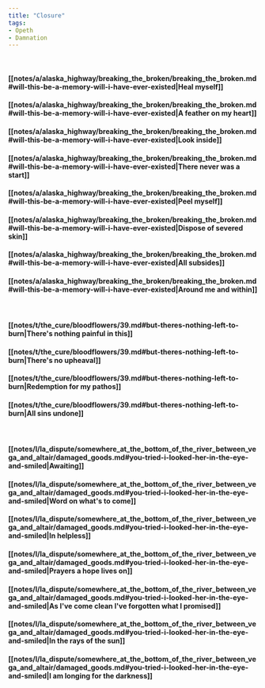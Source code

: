 ```yaml
---
title: "Closure"
tags:
- Opeth
- Damnation
---
```

&nbsp;
#### [[notes/a/alaska_highway/breaking_the_broken/breaking_the_broken.md#will-this-be-a-memory-will-i-have-ever-existed|Heal myself]]
#### [[notes/a/alaska_highway/breaking_the_broken/breaking_the_broken.md#will-this-be-a-memory-will-i-have-ever-existed|A feather on my heart]]
#### [[notes/a/alaska_highway/breaking_the_broken/breaking_the_broken.md#will-this-be-a-memory-will-i-have-ever-existed|Look inside]]
#### [[notes/a/alaska_highway/breaking_the_broken/breaking_the_broken.md#will-this-be-a-memory-will-i-have-ever-existed|There never was a start]]
#### [[notes/a/alaska_highway/breaking_the_broken/breaking_the_broken.md#will-this-be-a-memory-will-i-have-ever-existed|Peel myself]]
#### [[notes/a/alaska_highway/breaking_the_broken/breaking_the_broken.md#will-this-be-a-memory-will-i-have-ever-existed|Dispose of severed skin]]
#### [[notes/a/alaska_highway/breaking_the_broken/breaking_the_broken.md#will-this-be-a-memory-will-i-have-ever-existed|All subsides]]
#### [[notes/a/alaska_highway/breaking_the_broken/breaking_the_broken.md#will-this-be-a-memory-will-i-have-ever-existed|Around me and within]]
&nbsp;
#### [[notes/t/the_cure/bloodflowers/39.md#but-theres-nothing-left-to-burn|There's nothing painful in this]]
#### [[notes/t/the_cure/bloodflowers/39.md#but-theres-nothing-left-to-burn|There's no upheaval]]
#### [[notes/t/the_cure/bloodflowers/39.md#but-theres-nothing-left-to-burn|Redemption for my pathos]]
#### [[notes/t/the_cure/bloodflowers/39.md#but-theres-nothing-left-to-burn|All sins undone]]
&nbsp;
#### [[notes/l/la_dispute/somewhere_at_the_bottom_of_the_river_between_vega_and_altair/damaged_goods.md#you-tried-i-looked-her-in-the-eye-and-smiled|Awaiting]]
#### [[notes/l/la_dispute/somewhere_at_the_bottom_of_the_river_between_vega_and_altair/damaged_goods.md#you-tried-i-looked-her-in-the-eye-and-smiled|Word on what's to come]]
#### [[notes/l/la_dispute/somewhere_at_the_bottom_of_the_river_between_vega_and_altair/damaged_goods.md#you-tried-i-looked-her-in-the-eye-and-smiled|In helpless]]
#### [[notes/l/la_dispute/somewhere_at_the_bottom_of_the_river_between_vega_and_altair/damaged_goods.md#you-tried-i-looked-her-in-the-eye-and-smiled|Prayers a hope lives on]]
#### [[notes/l/la_dispute/somewhere_at_the_bottom_of_the_river_between_vega_and_altair/damaged_goods.md#you-tried-i-looked-her-in-the-eye-and-smiled|As I've come clean I've forgotten what I promised]]
#### [[notes/l/la_dispute/somewhere_at_the_bottom_of_the_river_between_vega_and_altair/damaged_goods.md#you-tried-i-looked-her-in-the-eye-and-smiled|In the rays of the sun]]
#### [[notes/l/la_dispute/somewhere_at_the_bottom_of_the_river_between_vega_and_altair/damaged_goods.md#you-tried-i-looked-her-in-the-eye-and-smiled|I am longing for the darkness]]
